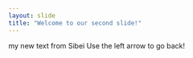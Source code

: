 ```yaml
---
layout: slide
title: "Welcome to our second slide!"
---
```

my new text from Sibei
Use the left arrow to go back!
